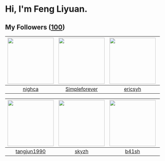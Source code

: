 # Hi, I'm Feng Liyuan.

## My Followers ([100](https://github.com/SunRunAway?tab=followers))

| <img src="https://avatars.githubusercontent.com/u/1492263?v=4" width="150" height="150" /> | <img src="https://avatars.githubusercontent.com/u/26863652?v=4" width="150" height="150" /> | <img src="https://avatars.githubusercontent.com/u/10498732?v=4" width="150" height="150" /> | <img src="https://avatars.githubusercontent.com/u/10383?v=4" width="150" height="150" /> |
| :----------------------------------------------------------------------------------------: | :-----------------------------------------------------------------------------------------: | :-----------------------------------------------------------------------------------------: | :--------------------------------------------------------------------------------------: |
|                             [nighca](https://github.com/nighca)                            |                      [Simpleforever](https://github.com/Simpleforever)                      |                            [ericsyh](https://github.com/ericsyh)                            |                       [shaobin0604](https://github.com/shaobin0604)                      |

| <img src="https://avatars.githubusercontent.com/u/7368838?v=4" width="150" height="150" /> | <img src="https://avatars.githubusercontent.com/u/4198311?v=4" width="150" height="150" /> | <img src="https://avatars.githubusercontent.com/u/1070352?v=4" width="150" height="150" /> | <img src="https://avatars.githubusercontent.com/u/4281540?v=4" width="150" height="150" /> |
| :----------------------------------------------------------------------------------------: | :----------------------------------------------------------------------------------------: | :----------------------------------------------------------------------------------------: | :----------------------------------------------------------------------------------------: |
|                        [tangjun1990](https://github.com/tangjun1990)                       |                              [skyzh](https://github.com/skyzh)                             |                              [b41sh](https://github.com/b41sh)                             |                           [chchannn](https://github.com/chchannn)                          |